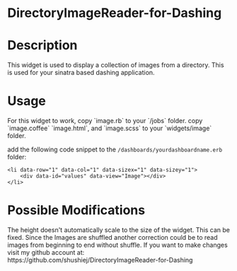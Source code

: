 DirectoryImageReader-for-Dashing
================================

<h1>Description</h1>

This widget is used to display a collection of images from a directory. This is used for your sinatra based dashing application. 

<h1>Usage</h1>
For this widget to work, copy `image.rb` to your `/jobs` folder.
copy `image.coffee` `image.html`,  and `image.scss` to your `widgets/image` folder.


add the following code snippet to the `/dashboards/yourdashboardname.erb` folder:

```
<li data-row="1" data-col="1" data-sizex="1" data-sizey="1">
    <div data-id="values" data-view="Image"></div>
</li>
```
  
<h1>Possible Modifications</h1>
The height doesn't automatically scale to the size of the widget. This can be fixed.
Since the Images are shuffled another correction could be to read images from beginning to end without shuffle.
If you want to make changes visit my github account at: https://github.com/shushiej/DirectoryImageReader-for-Dashing
